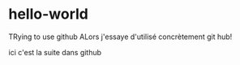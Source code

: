 # hello-world
TRying to use github
ALors j'essaye d'utilisé concrètement git hub! 

ici c'est la suite dans github

